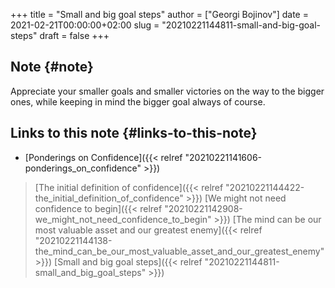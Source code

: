 +++
title = "Small and big goal steps"
author = ["Georgi Bojinov"]
date = 2021-02-21T00:00:00+02:00
slug = "20210221144811-small-and-big-goal-steps"
draft = false
+++

## Note {#note}

Appreciate your smaller goals and smaller victories on the way to the bigger ones, while keeping in mind the bigger goal always of course.


## Links to this note {#links-to-this-note}

-   [Ponderings on Confidence]({{< relref "20210221141606-ponderings_on_confidence" >}})

> [The initial definition of confidence]({{< relref "20210221144422-the_initial_definition_of_confidence" >}})
> [We might not need confidence to begin]({{< relref "20210221142908-we_might_not_need_confidence_to_begin" >}})
> [The mind can be our most valuable asset and our greatest enemy]({{< relref "20210221144138-the_mind_can_be_our_most_valuable_asset_and_our_greatest_enemy" >}})
> [Small and big goal steps]({{< relref "20210221144811-small_and_big_goal_steps" >}})
